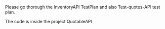 Please go thorough the InventoryAPI TestPlan and also Test-quotes-API test plan.

The code is inside the project QuotableAPI
